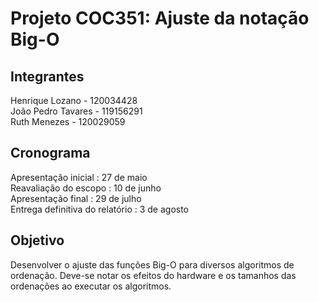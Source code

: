 # Projeto COC351: Ajuste da notação Big-O

## Integrantes
Henrique Lozano - 120034428 \
João Pedro Tavares - 119156291 \
Ruth Menezes - 120029059

## Cronograma
Apresentação inicial : 27 de maio \
Reavaliação do escopo : 10 de junho \
Apresentação final : 29 de julho \
Entrega definitiva do relatório : 3 de agosto

## Objetivo
Desenvolver o ajuste das funções Big-O para diversos algoritmos de ordenação. Deve-se notar os efeitos do hardware e os tamanhos das ordenações ao executar os algoritmos.
